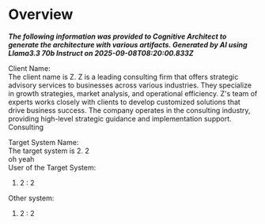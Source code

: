 

# Overview

<p><em><strong>The following information was provided to Cognitive Architect to generate the architecture with various artifacts. Generated by AI using Llama3.3 70b Instruct on 2025-09-08T08:20:00.833Z</strong></em></p><p>Client Name:<br>The client name is Z. Z is a leading consulting firm that offers strategic advisory services to businesses across various industries. They specialize in growth strategies, market analysis, and operational efficiency. Z's team of experts works closely with clients to develop customized solutions that drive business success. The company operates in the consulting industry, providing high-level strategic guidance and implementation support. Consulting</p><p>Target System Name:<br>The target system is 2. 2<br>oh yeah<br>User of the Target System:</p><ol><li>2 : 2</li></ol><p>Other system:</p><ol><li>2 : 2</li></ol>
